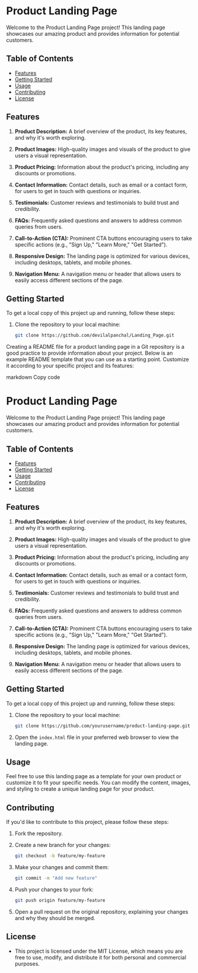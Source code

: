 # Product Landing Page

Welcome to the Product Landing Page project! This landing page showcases our amazing product and provides information for potential customers.

## Table of Contents

- [Features](#features)
- [Getting Started](#getting-started)
- [Usage](#usage)
- [Contributing](#contributing)
- [License](#license)

## Features

1. **Product Description:** A brief overview of the product, its key features, and why it's worth exploring.

2. **Product Images:** High-quality images and visuals of the product to give users a visual representation.

3. **Product Pricing:** Information about the product's pricing, including any discounts or promotions.

4. **Contact Information:** Contact details, such as email or a contact form, for users to get in touch with questions or inquiries.

5. **Testimonials:** Customer reviews and testimonials to build trust and credibility.

6. **FAQs:** Frequently asked questions and answers to address common queries from users.

7. **Call-to-Action (CTA):** Prominent CTA buttons encouraging users to take specific actions (e.g., "Sign Up," "Learn More," "Get Started").

8. **Responsive Design:** The landing page is optimized for various devices, including desktops, tablets, and mobile phones.

9. **Navigation Menu:** A navigation menu or header that allows users to easily access different sections of the page.

## Getting Started

To get a local copy of this project up and running, follow these steps:

1. Clone the repository to your local machine:

   ```bash
   git clone https://github.com/devilalpanchal/Landing_Page.git


Creating a README file for a product landing page in a Git repository is a good practice to provide information about your project. Below is an example README template that you can use as a starting point. Customize it according to your specific project and its features:

markdown
Copy code
# Product Landing Page

Welcome to the Product Landing Page project! This landing page showcases our amazing product and provides information for potential customers.

## Table of Contents

- [Features](#features)
- [Getting Started](#getting-started)
- [Usage](#usage)
- [Contributing](#contributing)
- [License](#license)

## Features

1. **Product Description:** A brief overview of the product, its key features, and why it's worth exploring.

2. **Product Images:** High-quality images and visuals of the product to give users a visual representation.

3. **Product Pricing:** Information about the product's pricing, including any discounts or promotions.

4. **Contact Information:** Contact details, such as email or a contact form, for users to get in touch with questions or inquiries.

5. **Testimonials:** Customer reviews and testimonials to build trust and credibility.

6. **FAQs:** Frequently asked questions and answers to address common queries from users.

7. **Call-to-Action (CTA):** Prominent CTA buttons encouraging users to take specific actions (e.g., "Sign Up," "Learn More," "Get Started").

8. **Responsive Design:** The landing page is optimized for various devices, including desktops, tablets, and mobile phones.

9. **Navigation Menu:** A navigation menu or header that allows users to easily access different sections of the page.

## Getting Started

To get a local copy of this project up and running, follow these steps:

1. Clone the repository to your local machine:

   ```bash
   git clone https://github.com/yourusername/product-landing-page.git

1. Open the `index.html` file in your preferred web browser to view the landing page.

## Usage

Feel free to use this landing page as a template for your own product or customize it to fit your specific needs. You can modify the content, images, and styling to create a unique landing page for your product.

## Contributing

If you'd like to contribute to this project, please follow these steps:

1. Fork the repository.

2. Create a new branch for your changes:

   ```bash
   git checkout -b feature/my-feature

3. Make your changes and commit them:

   ```bash
   git commit -m "Add new feature"

4. Push your changes to your fork:

   ```bash
   git push origin feature/my-feature

5. Open a pull request on the original repository, explaining your changes and why they should be merged.

## License
 - This project is licensed under the MIT License, which means you are free to use, modify, and distribute it for both personal and commercial purposes.
